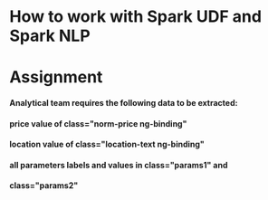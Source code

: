 # How to work with Spark UDF and Spark NLP
# Assignment
#### Analytical team requires the following data to be extracted:
#### price value of class="norm-price ng-binding"
#### location value of class="location-text ng-binding"
#### all parameters labels and values in class="params1" and
#### class="params2"
